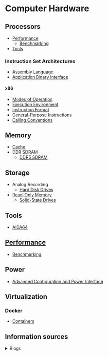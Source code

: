 # Computer Hardware
## Processors
- [Performance](Processors/Performance/README.md)
  - [Benchmarking](Processors/Performance/Benchmarking.md)
- [Tools](Tools/AIDA64.md)

### Instruction Set Architectures
- [Assembly Language](Processors/ISAs/Assembly%20Language.md)
- [Application Binary Interface](Processors/ISAs/ABI/README.md)

#### x86
- [Modes of Operation](Processors/ISAs/x86/Modes%20of%20Operation.md)
- [Execution Environment](Processors/ISAs/x86/Execution%20Environment.md)
- [Instruction Format](Processors/ISAs/x86/Instruction%20Format.md)
- [General-Purpose Instructions](Processors/ISAs/x86/General-Purpose%20Instructions/README.md)
- [Calling Conventions](Processors/ISAs/x86/Calling%20Conventions.md)

## Memory
- [Cache](Memory/Cache.md)
- DDR SDRAM
  - [DDR5 SDRAM](Memory/DDR%20SDRAM/DDR5%20SDRAM.md)

## Storage
- Analog Recording
  - [Hard Disk Drives](Storage/Analog%20Recording/HDD/README.md)
- [Read-Only Memory](Storage/ROM/README.md)
  - [Solid-State Drives](Storage/ROM/SSD/README.md)

## Tools
- [AIDA64](Tools/AIDA64.md)

## [Performance](Performance/README.md)
- [Benchmarking](Performance/Benchmarking.md)

## Power
- [Advanced Configuration and Power Interface](Power/ACPI.md)

## Virtualization
### Docker
- [Containers](Virtualization/Docker/Containers.md)

## Information sources
<details><summary>Blogs</summary>

- [超能课堂，讲述我们身边的科技知识 - 超能网](https://www.expreview.com/ketang)
</details>